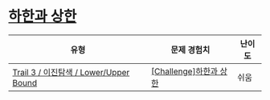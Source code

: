 # [하한과 상한](https://www.codetree.ai/trails/complete/curated-cards/challenge-lower-upper-practice)

|유형|문제 경험치|난이도|
|---|---|---|
|[Trail 3 / 이진탐색 / Lower/Upper Bound](https://www.codetree.ai/trail-info/novice-high/)|[[Challenge]하한과 상한](https://www.codetree.ai/trails/complete/curated-cards/challenge-lower-upper-practice/)|쉬움|

